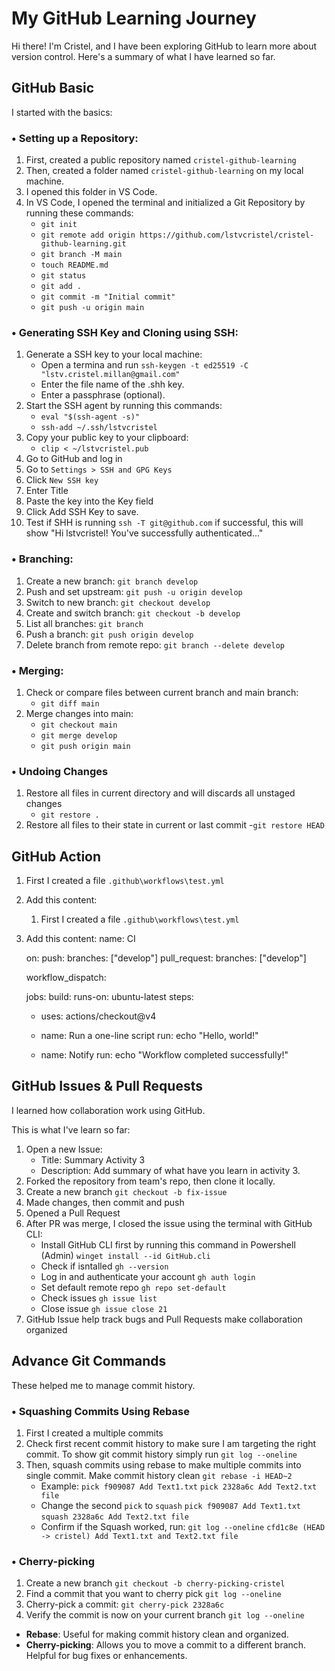 # My GitHub Learning Journey

Hi there! I'm Cristel, and I have been exploring GitHub to learn more about version control. Here's a summary of what I have learned so far.

## GitHub Basic

I started with the basics:

### • Setting up a Repository:

1. First, created a public repository named `cristel-github-learning`
2. Then, created a folder named `cristel-github-learning` on my local machine.
3. I opened this folder in VS Code.
4. In VS Code, I opened the terminal and initialized a Git Repository by running these commands:
   - `git init`
   - `git remote add origin https://github.com/lstvcristel/cristel-github-learning.git`
   - `git branch -M main`
   - `touch README.md`
   - `git status`
   - `git add .`
   - `git commit -m "Initial commit"`
   - `git push -u origin main`

### • Generating SSH Key and Cloning using SSH:

1. Generate a SSH key to your local machine:
   - Open a termina and run `ssh-keygen -t ed25519 -C "lstv.cristel.millan@gmail.com"`
   - Enter the file name of the .shh key.
   - Enter a passphrase (optional).
2. Start the SSH agent by running this commands:
   - `eval "$(ssh-agent -s)"`
   - `ssh-add ~/.ssh/lstvcristel`
3. Copy your public key to your clipboard:
   - `clip < ~/lstvcristel.pub`
4. Go to GitHub and log in
5. Go to `Settings > SSH and GPG Keys`
6. Click `New SSH key`
7. Enter Title
8. Paste the key into the Key field
9. Click Add SSH Key to save.
10. Test if SHH is running `ssh -T git@github.com` if successful, this will show "Hi lstvcristel! You've successfully authenticated..."

### • Branching:

1. Create a new branch: `git branch develop`
2. Push and set upstream: `git push -u origin develop`
3. Switch to new branch: `git checkout develop`
4. Create and switch branch: `git checkout -b develop`
5. List all branches: `git branch`
6. Push a branch: `git push origin develop`
7. Delete branch from remote repo: `git branch --delete develop`

### • Merging:

1. Check or compare files between current branch and main branch:
   - `git diff main`
2. Merge changes into main:
   - `git checkout main`
   - `git merge develop`
   - `git push origin main`

### • Undoing Changes

1. Restore all files in current directory and will discards all unstaged changes
   - `git restore .`
2. Restore all files to their state in current or last commit
   -`git restore HEAD`

## GitHub Action

1. First I created a file `.github\workflows\test.yml`
2. Add this content:

   1. First I created a file `.github\workflows\test.yml`
3. Add this content:
   name: CI

   on:
   push:
   branches: ["develop"]
   pull_request:
   branches: ["develop"]

   workflow_dispatch:

   jobs:
   build:
   runs-on: ubuntu-latest
   steps:
   - uses: actions/checkout@v4

   - name: Run a one-line script
   run: echo "Hello, world!"

   - name: Notify
   run: echo "Workflow completed successfully!"

## GitHub Issues & Pull Requests

I learned how collaboration work using GitHub.

This is what I've learn so far:

1. Open a new Issue:
   - Title: Summary Activity 3
   - Description: Add summary of what have you learn in activity 3.
2. Forked the repository from team's repo, then clone it locally.
3. Create a new branch `git checkout -b fix-issue`
4. Made changes, then commit and push
5. Opened a Pull Request
6. After PR was merge, I closed the issue using the terminal with GitHub CLI:
   - Install GitHub CLI first by running this command in Powershell (Admin) `winget install --id GitHub.cli`
   - Check if isntalled `gh --version`
   - Log in and authenticate your account `gh auth login`
   - Set default remote repo `gh repo set-default`
   - Check issues `gh issue list`
   - Close issue `gh issue close 21`
7. GitHub Issue help track bugs and Pull Requests make collaboration organized

## Advance Git Commands

These helped me to manage commit history.

### • Squashing Commits Using Rebase

1. First I created a multiple commits
2. Check first recent commit history to make sure I am targeting the right commit. To show git commit history simply run `git log --oneline`
3. Then, squash commits using rebase to make multiple commits into single commit. Make commit history clean `git rebase -i HEAD~2`
     - Example:
            `pick f909087 Add Text1.txt`
            `pick 2328a6c Add Text2.txt file`
     - Change the second `pick` to `squash`
            `pick f909087 Add Text1.txt`
            `squash 2328a6c Add Text2.txt file`
     - Confirm if the Squash worked, run: `git log --oneline`
            `cfd1c8e (HEAD -> cristel) Add Text1.txt and Text2.txt file`

### • Cherry-picking
1. Create a new branch `git checkout -b cherry-picking-cristel`
2. Find a commit that you want to cherry pick `git log --oneline`
3. Cherry-pick a commit: `git cherry-pick 2328a6c`
4. Verify the commit is now on your current branch `git log --oneline`

- **Rebase**: Useful for making commit history clean and organized.
- **Cherry-picking**: Allows you to move a commit to a different branch. Helpful for bug fixes or enhancements.

